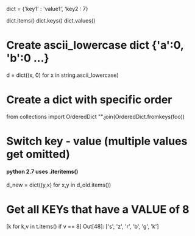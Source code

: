 dict = {'key1' : 'value1', 'key2 : 7}

dict.items()
dict.keys()
dict.values()

# Create ascii_lowercase dict {'a':0, 'b':0 ...}
d = dict((x, 0) for x in string.ascii_lowercase)

# Create a dict with specific order
from collections import OrderedDict
"".join(OrderedDict.fromkeys(foo))

# Switch key - value (multiple values get omitted)
#### python 2.7 uses .iteritems()
d_new = dict((y,x) for x,y in d_old.items())


# Get all KEYs that have a VALUE of 8
[k for k,v in t.items() if v == 8]
Out[48]: ['s', 'z', 'r', 'b', 'g', 'k']

